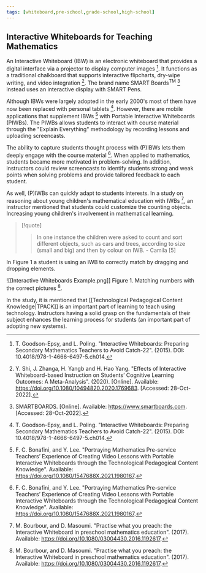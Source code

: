 ```yaml
---
tags: [whiteboard,pre-school,grade-school,high-school]
---
```


## Interactive Whiteboards for Teaching Mathematics

An Interactive Whiteboard (IBW) is an electronic whiteboard that provides a digital interface via a projector to display computer images [^1]. It functions as a traditional chalkboard that supports interactive flipcharts, dry-wipe writing, and video integration [^2]. The brand name SMART Boards$^{\text{TM}}$ [^3] instead uses an interactive display with SMART Pens. 

Although IBWs were largely adopted in the early 2000's most of them have now been replaced with personal tablets [^1]. However, there are mobile applications that supplement IBWs [^4] with Portable Interactive Whiteboards (PIWBs). The PIWBs allows students to interact with course material through the "Explain Everything" methodology by recording lessons and uploading screencasts. 

The ability to capture students thought process with (P)IBWs lets them deeply engage with the course material [^4]. When applied to mathematics, students became more motivated in problem-solving. In addition, instructors could review screencasts to identify students strong and weak points when solving problems and provide tailored feedback to each student.

As well, (P)IWBs can quickly adapt to students interests. In a study on reasoning about young children's mathematical education with IWBs [^5], an instructor mentioned that students could customize the counting objects. Increasing young children's involvement in mathematical learning.

> [!quote] 
> > In one instance the children were asked to count and sort different objects, such as cars and trees, according to size (small and big) and then by colour on IWB. - Camila [5]

In Figure 1 a student is using an IWB to correctly match by dragging and dropping elements. 

![[Interactive Whiteboards Example.png]]
Figure 1. Matching numbers with the correct pictures [^5].

In the study, it is mentioned that [[Technological Pedagogical Content Knowledge|TPACK]] is an important part of learning to teach using technology. Instructors having a solid grasp on the fundamentals of their subject enhances the learning process for students (an important part of adopting new systems).

[^1]: T. Goodson-Epsy, and L. Poling. "Interactive Whiteboards: Preparing Secondary Mathematics Teachers to Avoid Catch-22". (2015). DOI: 10.4018/978-1-4666-6497-5.ch014.
[^2]: Y. Shi, J. Zhanga, H. Yangb and H. Hao Yang. "Effects of Interactive Whiteboard-based Instruction on Students’ Cognitive Learning Outcomes: A Meta-Analysis". (2020). \[Online\]. Available: https://doi.org/10.1080/10494820.2020.1769683. \[Accessed: 28-Oct-2022\].
[^3]: SMARTBOARDS. \[Online\]. Available: https://www.smartboards.com. \[Accessed: 28-Oct-2022\].
[^4]: F. C. Bonafini, and Y. Lee. "Portraying Mathematics Pre-service Teachers’ Experience of Creating Video Lessons with Portable Interactive Whiteboards through the Technological Pedagogical Content Knowledge". Available: https://doi.org/10.1080/1547688X.2021.1980167.
[^5]: M. Bourbour, and D. Masoumi. "Practise what you preach: the Interactive Whiteboard in preschool mathematics education". (2017). Available: https://doi.org/10.1080/03004430.2016.1192617.